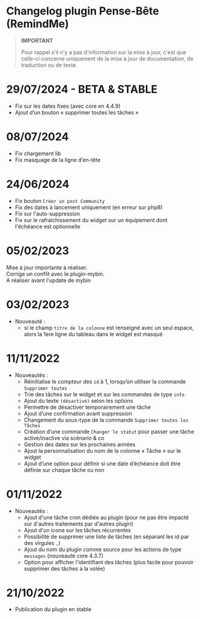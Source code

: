 # Changelog plugin Pense-Bête (RemindMe)

>**IMPORTANT**
>
>Pour rappel s'il n'y a pas d'information sur la mise à jour, c'est que celle-ci concerne uniquement de la mise à jour de documentation, de traduction ou de texte.

# 29/07/2024 - BETA & STABLE

- Fix sur les dates fixes (avec core en 4.4.9)
- Ajout d’un bouton « supprimer toutes les tâches »

# 08/07/2024

- Fix chargement lib
- Fix masquage de la ligne d’en-tête

# 24/06/2024

- Fix bouton `Créer un post Community`
- Fix des dates à lancement uniquement (en erreur sur php8)
- Fix sur l'auto-suppression
- Fix sur le rafraichissement du widget sur un équipement dont l'échéance est optionnelle

# 05/02/2023

Mise à jour importante à réaliser.  
Corrige un conflit avec le plugin-mybin.  
A réaliser avant l'update de mybin

# 03/02/2023

- Nouveauté :
  - si le champ `titre de la colonne` est renseigné avec un seul espace, alors la 1ere ligne du tableau dans le widget est masqué

# 11/11/2022

- Nouveautés :
  - Réinitialise le compteur des `id` à 1, lorsqu’on utiliser la commande `Supprimer toutes`
  - Trie des tâches sur le widget et sur les commandes de type `info`
  - Ajout du texte `(désactivé)` selon les options
  - Permettre de désactiver temporairement une tâche
  - Ajout d’une confirmation avant suppression
  - Changement du sous-type de la commande `Supprimer toutes les Tâches`
  - Création d’une commande `Changer le statut` pour passer une tâche active/inactive via scénario & co
  - Gestion des dates sur les prochaines années
  - Ajout la personnalisation du nom de la colonne « Tâche » sur le widget
  - Ajout d’une option pour définir si une date d’échéance doit être définie sur chaque tâche ou non

# 01/11/2022

- Nouveautés :
  - Ajout d'une tâche cron dédiée au plugin (pour ne pas être impacté sur d'autres traitements par d'autres plugin)
  - Ajout d'un icone sur les tâches récurrentes
  - Possibilité de supprimer une liste de tâches (en séparant les id par des virgules `,`)
  - Ajout du nom du plugin comme source pour les actions de type `messages` (nouveauté core 4.3.7)
  - Option pour afficher l'identifiant des tâches (plus facile pour pouvoir supprimer des tâches à la volée)

# 21/10/2022  

- Publication du plugin en stable
